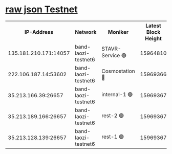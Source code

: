 
[raw json Testnet](https://rpc-check.bandt.stavr.tech/bandt/rpcbandt_result.json)
=

<table><tr><th>IP-Address</th><th>Network</th><th>Moniker</th><th>Latest Block Height</th><th>Earliest Block Height</th><th>Catching Up</th><th>Tx Index</th><th>Voting Power</th><th>Scan Time</th></tr><tr><td>135.181.210.171:14057</td><td>band-laozi-testnet6</td><td>STAVR-Service 🟢</td><td>15964810</td><td>15322501</td><td>False</td><td>on</td><td>0</td><td>2024-02-18T08:27:55.016641518UTC</td></tr><tr><td>222.106.187.14:53602</td><td>band-laozi-testnet6</td><td>Cosmostation 🔴</td><td>15969366</td><td>15423001</td><td>False</td><td>on</td><td>2203623</td><td>2024-02-18T08:27:56.450699529UTC</td></tr><tr><td>35.213.166.39:26657</td><td>band-laozi-testnet6</td><td>internal-1 🟢</td><td>15969367</td><td>15869367</td><td>False</td><td>on</td><td>0</td><td>2024-02-18T08:27:57.408189819UTC</td></tr><tr><td>35.213.189.166:26657</td><td>band-laozi-testnet6</td><td>rest-2 🟢</td><td>15969367</td><td>15869367</td><td>False</td><td>on</td><td>0</td><td>2024-02-18T08:27:58.312788121UTC</td></tr><tr><td>35.213.128.139:26657</td><td>band-laozi-testnet6</td><td>rest-1 🟢</td><td>15969367</td><td>15869367</td><td>False</td><td>on</td><td>0</td><td>2024-02-18T08:27:59.204524041UTC</td></tr></table>

